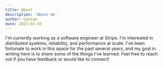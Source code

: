 ```yaml
---
title: About
description: 'About me'
author: Gautam
date: 2023-04-18
---
```


I'm currently working as a software engineer at Stripe. I'm interested in distributed systems, reliability, and performance at scale. I've been fortunate to work in this space for the past several years, and my goal in writing here is to share some of the things I've learned. Feel free to reach out if you have feedback or would like to connect!
